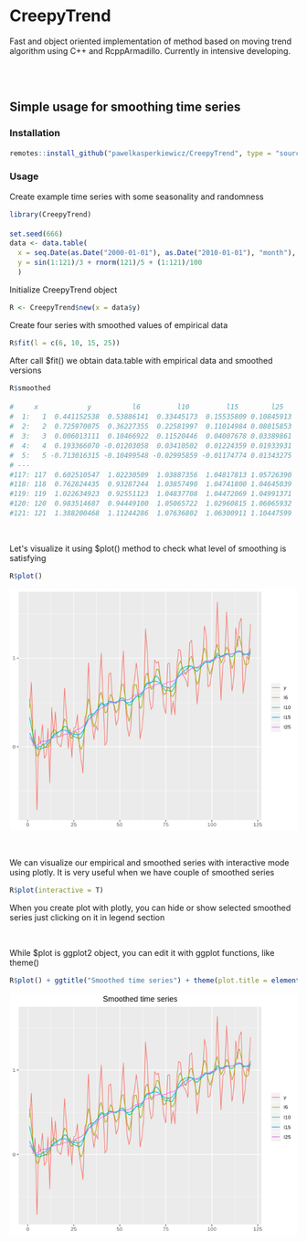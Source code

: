 # CreepyTrend

Fast and object oriented implementation of method based on moving trend algorithm using C++ and RcppArmadillo.
Currently in intensive developing.

<br><br>

## Simple usage for smoothing time series

### Installation

``` r
remotes::install_github("pawelkasperkiewicz/CreepyTrend", type = "source", dependencies = T)
```

### Usage

Create example time series with some seasonality and randomness

``` r
library(CreepyTrend)

set.seed(666)
data <- data.table(
  x = seq.Date(as.Date("2000-01-01"), as.Date("2010-01-01"), "month"),
  y = sin(1:121)/3 + rnorm(121)/5 + (1:121)/100
  )
```

Initialize CreepyTrend object

``` r
R <- CreepyTrend$new(x = data$y)
```

Create four series with smoothed values of empirical data

``` r
R$fit(l = c(6, 10, 15, 25))
```

After call $fit() we obtain data.table with empirical data and smoothed versions

``` r
R$smoothed

#     x            y          l6         l10         l15        l25
#  1:   1  0.441152538  0.53886141  0.33445173  0.15535809 0.10845913
#  2:   2  0.725970075  0.36227355  0.22581997  0.11014984 0.08015853
#  3:   3  0.006013111  0.10466922  0.11520446  0.04007678 0.03389861
#  4:   4  0.193366070 -0.01203058  0.03410502  0.01224359 0.01933931
#  5:   5 -0.713016315 -0.10499548 -0.02995859 -0.01174774 0.01343275
# ---                                                                
#117: 117  0.602510547  1.02230509  1.03887356  1.04817813 1.05726390
#118: 118  0.762824435  0.93287244  1.03857490  1.04741800 1.04645039
#119: 119  1.022634923  0.92551123  1.04837708  1.04472069 1.04991371
#120: 120  0.983514687  0.94449100  1.05065722  1.02960815 1.06065932
#121: 121  1.388200468  1.11244286  1.07636802  1.06300911 1.10447599
```

<br>

Let's visualize it using $plot() method to check what level of smoothing is satisfying

``` r
R$plot()
```

![](Smoothed.png)

<br>

We can visualize our empirical and smoothed series with interactive mode using plotly. It is very useful when we have couple of smoothed series

``` r
R$plot(interactive = T)
```

When you create plot with plotly, you can hide or show selected smoothed series just clicking on it in legend section

<br>

While $plot is ggplot2 object, you can edit it with ggplot functions, like theme()

``` r
R$plot() + ggtitle("Smoothed time series") + theme(plot.title = element_text(hjust = 0.5))
```
![](Smoothed2.png)

